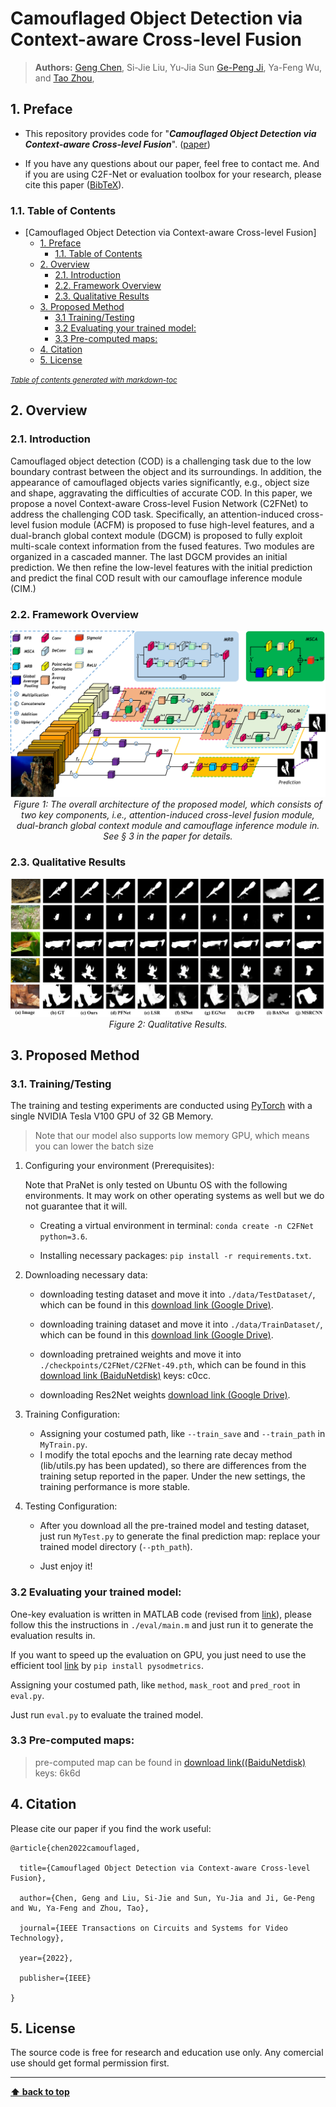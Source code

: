 # Camouflaged Object Detection via Context-aware Cross-level Fusion
> **Authors:** 
> [Geng Chen](https://www.researchgate.net/profile/Geng_Chen13),
>Si-Jie Liu,
>Yu-Jia Sun
> [Ge-Peng Ji](https://scholar.google.com/citations?user=oaxKYKUAAAAJ&hl=en),
>Ya-Feng Wu, and
> [Tao Zhou](https://taozh2017.github.io/),

## 1. Preface

- This repository provides code for "_**Camouflaged Object Detection via Context-aware Cross-level Fusion**_". 
([paper](https://arxiv.org/abs/2207.13362))

- If you have any questions about our paper, feel free to contact me. And if you are using C2F-Net
or evaluation toolbox for your research, please cite this paper ([BibTeX](#4-citation)).




### 1.1. Table of Contents

- [Camouflaged Object Detection via Context-aware Cross-level Fusion]
  * [1. Preface](#1-preface)
    + [1.1. Table of Contents](#11-table-of-contents)
  * [2. Overview](#2-overview)
    + [2.1. Introduction](#21-introduction)
    + [2.2. Framework Overview](#22-framework-overview)
    + [2.3. Qualitative Results](#23-qualitative-results)
  * [3. Proposed Method](#3-proposed-baseline)
    + [3.1 Training/Testing](#31-training-testing)
    + [3.2 Evaluating your trained model:](#32-evaluating-your-trained-model-)
    + [3.3 Pre-computed maps:](#33-pre-computed-maps)
  * [4. Citation](#4-citation)
  * [5. License](#5-license)

<small><i><a href='http://ecotrust-canada.github.io/markdown-toc/'>Table of contents generated with markdown-toc</a></i></small>

## 2. Overview

### 2.1. Introduction

Camouflaged object detection (COD) is a challenging task due to the low boundary contrast between the object and its surroundings. In addition, the appearance of camouflaged objects varies significantly, e.g., object size and shape, aggravating the difficulties of accurate COD. In this paper, we propose a novel Context-aware Cross-level Fusion Network (C2FNet) to address the challenging COD task. Specifically,  an attention-induced cross-level fusion module (ACFM) is proposed to fuse high-level features, and a dual-branch global context module (DGCM) is proposed to fully exploit multi-scale context information from the fused features. Two modules are organized in a cascaded manner. The last DGCM provides an initial prediction. We then refine the low-level features  with the initial prediction and predict the final COD result with our camouflage inference module (CIM.)

### 2.2. Framework Overview

<p align="center">
    <img src="Images/net.png"/> <br />
    <em> 
    Figure 1: The overall architecture of the proposed model, which consists of two key components, i.e., attention-induced cross-level fusion module, dual-branch global context module and camouflage inference module in. See § 3 in the paper for details.
    </em>
</p>

### 2.3. Qualitative Results

<p align="center">
    <img src="Images/results.png"/> <br />
    <em> 
    Figure 2: Qualitative Results.
    </em>
</p>

## 3. Proposed Method

### 3.1. Training/Testing

The training and testing experiments are conducted using [PyTorch](https://github.com/pytorch/pytorch) with a single NVIDIA Tesla V100 GPU of 32 GB Memory.

> Note that our model also supports low memory GPU, which means you can lower the batch size


1. Configuring your environment (Prerequisites):
   
    Note that PraNet is only tested on Ubuntu OS with the following environments. 
    It may work on other operating systems as well but we do not guarantee that it will.
    
    + Creating a virtual environment in terminal: `conda create -n C2FNet python=3.6`.
    
    + Installing necessary packages: `pip install -r requirements.txt`.

1. Downloading necessary data:

    + downloading testing dataset and move it into `./data/TestDataset/`, 
    which can be found in this [download link (Google Drive)](https://drive.google.com/file/d/1SLRB5Wg1Hdy7CQ74s3mTQ3ChhjFRSFdZ/view?usp=sharing).
    
    + downloading training dataset and move it into `./data/TrainDataset/`, 
    which can be found in this [download link (Google Drive)](https://drive.google.com/file/d/1Kifp7I0n9dlWKXXNIbN7kgyokoRY4Yz7/view?usp=sharing).
    
    + downloading pretrained weights and move it into `./checkpoints/C2FNet/C2FNet-49.pth`, 
    which can be found in this [download link (BaiduNetdisk)](https://pan.baidu.com/s/1WLRdub4Rz7xSxd-vuMqEaQ)  keys: c0cc.
    
    + downloading Res2Net weights [download link (Google Drive)](https://drive.google.com/file/d/1_1N-cx1UpRQo7Ybsjno1PAg4KE1T9e5J/view?usp=sharing).
   
1. Training Configuration:

    + Assigning your costumed path, like `--train_save` and `--train_path` in `MyTrain.py`.
    + I modify the total epochs and the learning rate decay method (lib/utils.py has been updated), so there are differences from the training setup reported in the paper. Under the new settings, the training performance is more stable.
    


1. Testing Configuration:
    + After you download all the pre-trained model and testing dataset, just run `MyTest.py` to generate the final prediction map: 
    replace your trained model directory (`--pth_path`).


    + Just enjoy it!

### 3.2 Evaluating your trained model:

One-key evaluation is written in MATLAB code (revised from [link](https://github.com/DengPingFan/CODToolbox)), 
please follow this the instructions in `./eval/main.m` and just run it to generate the evaluation results in.

If you want to speed up the evaluation on GPU, you just need to use the efficient tool [link](https://github.com/lartpang/PySODMetrics) by `pip install pysodmetrics`.

Assigning your costumed path, like `method`, `mask_root` and `pred_root` in `eval.py`.

Just run `eval.py` to evaluate the trained model.

### 3.3 Pre-computed maps: 
> pre-computed map can be found in [download link((BaiduNetdisk)](https://pan.baidu.com/s/18NV-lPs6vbk80wH88Ugzyg)  keys: 6k6d

## 4. Citation

Please cite our paper if you find the work useful: 

~~~
@article{chen2022camouflaged,

  title={Camouflaged Object Detection via Context-aware Cross-level Fusion},
  
  author={Chen, Geng and Liu, Si-Jie and Sun, Yu-Jia and Ji, Ge-Peng and Wu, Ya-Feng and Zhou, Tao},
  
  journal={IEEE Transactions on Circuits and Systems for Video Technology},
  
  year={2022},
  
  publisher={IEEE}

}
~~~

## 5. License

The source code is free for research and education use only. Any comercial use should get formal permission first.

---

**[⬆ back to top](#0-preface)**
